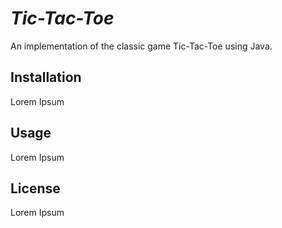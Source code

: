  # _Tic-Tac-Toe_
 An implementation of the classic game Tic-Tac-Toe
 using Java.
 
 ## Installation
 Lorem Ipsum

 ## Usage
  Lorem Ipsum

  ## License
Lorem Ipsum



